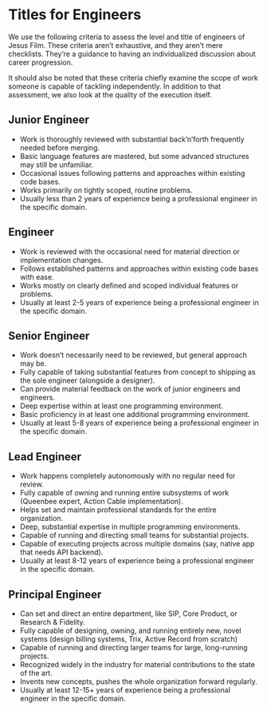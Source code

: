 # Titles for Engineers

We use the following criteria to assess the level and title of engineers of Jesus Film. These criteria aren’t exhaustive, and they aren’t mere checklists. They’re a guidance to having an individualized discussion about career progression.

It should also be noted that these criteria chiefly examine the scope of work someone is capable of tackling independently. In addition to that assessment, we also look at the quality of the execution itself.

## Junior Engineer

- Work is thoroughly reviewed with substantial back’n’forth frequently needed before merging.
- Basic language features are mastered, but some advanced structures may still be unfamiliar.
- Occasional issues following patterns and approaches within existing code bases.
- Works primarily on tightly scoped, routine problems.
- Usually less than 2 years of experience being a professional engineer in the specific domain.

## Engineer

- Work is reviewed with the occasional need for material direction or implementation changes.
- Follows established patterns and approaches within existing code bases with ease.
- Works mostly on clearly defined and scoped individual features or problems.
- Usually at least 2-5 years of experience being a professional engineer in the specific domain.

## Senior Engineer

- Work doesn’t necessarily need to be reviewed, but general approach may be.
- Fully capable of taking substantial features from concept to shipping as the sole engineer (alongside a designer).
- Can provide material feedback on the work of junior engineers and engineers.
- Deep expertise within at least one programming environment.
- Basic proficiency in at least one additional programming environment.
- Usually at least 5-8 years of experience being a professional engineer in the specific domain.

## Lead Engineer

- Work happens completely autonomously with no regular need for review.
- Fully capable of owning and running entire subsystems of work (Queenbee expert, Action Cable implementation).
- Helps set and maintain professional standards for the entire organization.
- Deep, substantial expertise in multiple programming environments.
- Capable of running and directing small teams for substantial projects.
- Capable of executing projects across multiple domains (say, native app that needs API backend).
- Usually at least 8-12 years of experience being a professional engineer in the specific domain.

## Principal Engineer

- Can set and direct an entire department, like SIP, Core Product, or Research & Fidelity.
- Fully capable of designing, owning, and running entirely new, novel systems (design billing systems, Trix, Active Record from scratch)
- Capable of running and directing larger teams for large, long-running projects.
- Recognized widely in the industry for material contributions to the state of the art.
- Invents new concepts, pushes the whole organization forward regularly.
- Usually at least 12-15+ years of experience being a professional engineer in the specific domain.
